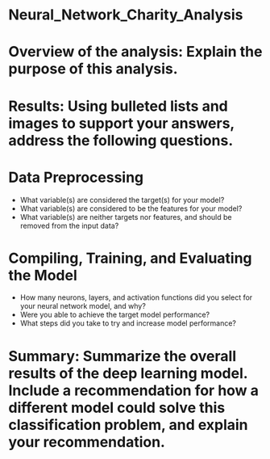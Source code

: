 # Neural_Network_Charity_Analysis

# Overview of the analysis: Explain the purpose of this analysis.

# Results: Using bulleted lists and images to support your answers, address the following questions.

# Data Preprocessing
* What variable(s) are considered the target(s) for your model?
* What variable(s) are considered to be the features for your model?
* What variable(s) are neither targets nor features, and should be removed from the input data?

# Compiling, Training, and Evaluating the Model
* How many neurons, layers, and activation functions did you select for your neural network model, and why?
* Were you able to achieve the target model performance?
* What steps did you take to try and increase model performance?

# Summary: Summarize the overall results of the deep learning model. Include a recommendation for how a different model could solve this classification problem, and explain your recommendation.